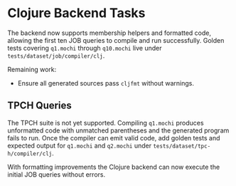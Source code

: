 # Clojure Backend Tasks

The backend now supports membership helpers and formatted code, allowing the
first ten JOB queries to compile and run successfully. Golden tests covering
`q1.mochi` through `q10.mochi` live under `tests/dataset/job/compiler/clj`.

Remaining work:

- Ensure all generated sources pass `cljfmt` without warnings.

## TPCH Queries

The TPCH suite is not yet supported. Compiling `q1.mochi` produces
unformatted code with unmatched parentheses and the generated program
fails to run. Once the compiler can emit valid code, add golden tests
and expected output for `q1.mochi` and `q2.mochi` under
`tests/dataset/tpc-h/compiler/clj`.

With formatting improvements the Clojure backend can now execute the initial JOB
queries without errors.
